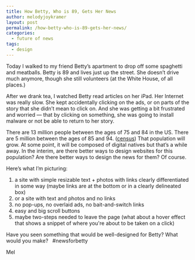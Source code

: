 ```yaml
---
title: How Betty, Who is 89, Gets Her News
author: melodyjoykramer
layout: post
permalink: /how-betty-who-is-89-gets-her-news/
categories:
  - future of news
tags:
  - design
---
```

Today I walked to my friend Betty&#8217;s apartment to drop off some spaghetti and meatballs. Betty is 89 and lives just up the street. She doesn&#8217;t drive much anymore, though she still volunteers (at the White House, of all places.)

After we drank tea, I watched Betty read articles on her iPad. Her Internet was really slow. She kept accidentally clicking on the ads, or on parts of the story that she didn&#8217;t mean to click on. And she was getting a bit frustrated and worried &#8212; that by clicking on something, she was going to install malware or not be able to return to her story.

There are 13 million people between the ages of 75 and 84 in the US. There are 5 million between the ages of 85 and 94. ([census][1]) That population will grow. At some point, it will be composed of digital natives but that&#8217;s a while away. In the interim, are there better ways to design websites for this population? Are there better ways to design the news for them? Of course.

Here&#8217;s what I&#8217;m picturing:

1. a site with simple resizable text + photos with links clearly differentiated in some way (maybe links are at the bottom or in a clearly delineated box)  
2. or a site with text and photos and no links  
3. no pop-ups, no overlaid ads, no bait-and-switch links  
4. easy and big scroll buttons  
5. maybe two-steps needed to leave the page (what about a hover effect that shows a snippet of where you're about to be taken on a click)

Have you seen something that would be well-designed for Betty? What would you make?   #newsforbetty

Mel

 [1]: http://www.census.gov/prod/cen2010/briefs/c2010br-09.pdf
